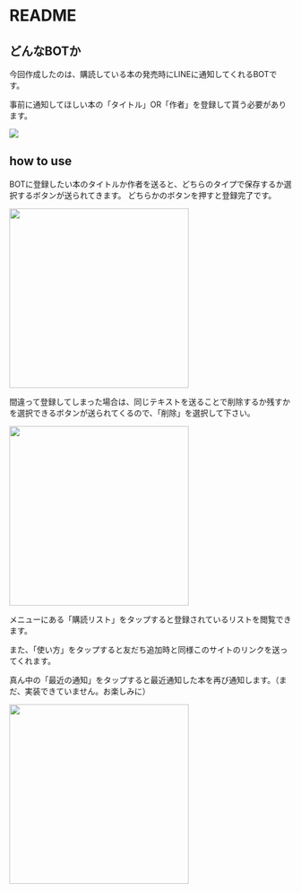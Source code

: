 # README

## どんなBOTか
今回作成したのは、購読している本の発売時にLINEに通知してくれるBOTです。

事前に通知してほしい本の「タイトル」OR「作者」を登録して貰う必要があります。

<img src="http://qr-official.line.me/L/9Oc34u4wr3.png">

## how to use

BOTに登録したい本のタイトルか作者を送ると、どちらのタイプで保存するか選択するボタンが送られてきます。
どちらかのボタンを押すと登録完了です。

<img src="https://user-images.githubusercontent.com/23740172/33936429-d09cde84-e042-11e7-8341-43f309e962d3.jpg" width="320px">

間違って登録してしまった場合は、同じテキストを送ることで削除するか残すかを選択できるボタンが送られてくるので、「削除」を選択して下さい。

<img src="https://user-images.githubusercontent.com/23740172/33936757-f8e451dc-e043-11e7-91c5-5f14c8d27f68.jpg" width="320px">


メニューにある「購読リスト」をタップすると登録されているリストを閲覧できます。

また、「使い方」をタップすると友だち追加時と同様このサイトのリンクを送ってくれます。

真ん中の「最近の通知」をタップすると最近通知した本を再び通知します。（まだ、実装できていません。お楽しみに）

<img src="https://user-images.githubusercontent.com/23740172/33936888-8af85078-e044-11e7-9466-15aa1bfd39b3.jpg" width="320px">
